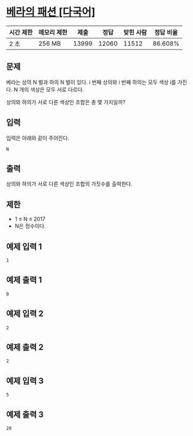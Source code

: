 # [베라의 패션 [다국어]](https://www.acmicpc.net/problem/15439)

| 시간 제한 | 메모리 제한 | 제출 | 정답 | 맞힌 사람 | 정답 비율 |
| --- | --- | --- | --- | --- | --- |
| 2 초 | 256 MB | 13999 | 12060 | 11512 | 86.608% |

## 문제

베라는 상의 N 벌과 하의 N 벌이 있다. i 번째 상의와 i 번째 하의는 모두 색상 i를 가진다. N 개의 색상은 모두 서로 다르다.

상의와 하의가 서로 다른 색상인 조합은 총 몇 가지일까?

## 입력

입력은 아래와 같이 주어진다.

```
N
```

## 출력

상의와 하의가 서로 다른 색상인 조합의 가짓수를 출력한다.

## 제한

- 1 ≤ N ≤ 2017
- N은 정수이다.

## 예제 입력 1

```
1

```

## 예제 출력 1

```
0

```

## 예제 입력 2

```
2

```

## 예제 출력 2

```
2

```

## 예제 입력 3

```
5

```

## 예제 출력 3

```
20
```
